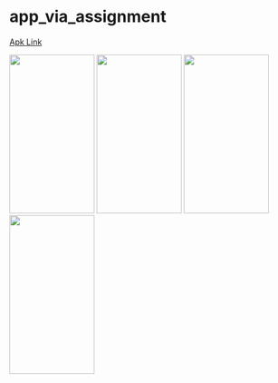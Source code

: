 # app_via_assignment

[Apk Link](https://drive.google.com/file/d/1hyKpFeWxQ9tYhtSLv6Xzib3ukzWcuKlm/view?usp=sharing)

<img src="https://user-images.githubusercontent.com/76955940/198400133-e246bc70-3781-4bdc-9061-3b05445ddafa.png" width="150" height="280"> <img src="https://user-images.githubusercontent.com/76955940/198400139-f28489e8-0941-4693-b354-e880d25c241d.png" width="150" height="280"> <img src="https://user-images.githubusercontent.com/76955940/198400142-18ea0cb3-0e7f-4056-a998-951758091c5c.png" width="150" height="280"> <img src="https://user-images.githubusercontent.com/76955940/198403507-f4ac4e26-4751-4b79-972c-f2da404f0b53.png" width="150" height="280">
